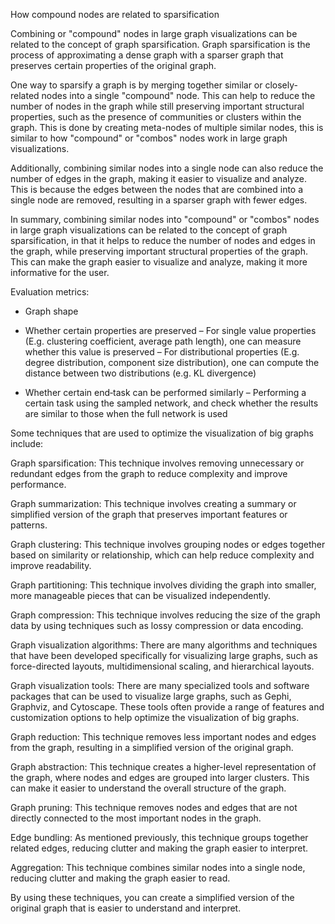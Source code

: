 How compound nodes are related to sparsification

Combining or "compound" nodes in large graph visualizations can be related to the concept of graph sparsification. Graph sparsification is the process of approximating a dense graph with a sparser graph that preserves certain properties of the original graph.

One way to sparsify a graph is by merging together similar or closely-related nodes into a single "compound" node. This can help to reduce the number of nodes in the graph while still preserving important structural properties, such as the presence of communities or clusters within the graph. This is done by creating meta-nodes of multiple similar nodes, this is similar to how "compound" or "combos" nodes work in large graph visualizations.

Additionally, combining similar nodes into a single node can also reduce the number of edges in the graph, making it easier to visualize and analyze. This is because the edges between the nodes that are combined into a single node are removed, resulting in a sparser graph with fewer edges.

In summary, combining similar nodes into "compound" or "combos" nodes in large graph visualizations can be related to the concept of graph sparsification, in that it helps to reduce the number of nodes and edges in the graph, while preserving important structural properties of the graph. This can make the graph easier to visualize and analyze, making it more informative for the user.


Evaluation metrics:

- Graph shape

- Whether certain properties are preserved
    – For single value properties (E.g. clustering coefficient,
    average path length), one can measure whether this
    value is preserved
    – For distributional properties (E.g. degree distribution,
    component size distribution), one can compute the
    distance between two distributions (e.g. KL divergence)

- Whether certain end‐task can be performed
    similarly
    – Performing a certain task using the sampled network,
    and check whether the results are similar to those when
    the full network is used




Some techniques that are used to optimize the visualization of big graphs include:

Graph sparsification: This technique involves removing unnecessary or redundant edges from the graph to reduce complexity and improve performance.

Graph summarization: This technique involves creating a summary or simplified version of the graph that preserves important features or patterns.

Graph clustering: This technique involves grouping nodes or edges together based on similarity or relationship, which can help reduce complexity and improve readability.

Graph partitioning: This technique involves dividing the graph into smaller, more manageable pieces that can be visualized independently.

Graph compression: This technique involves reducing the size of the graph data by using techniques such as lossy compression or data encoding.

Graph visualization algorithms: There are many algorithms and techniques that have been developed specifically for visualizing large graphs, such as force-directed layouts, multidimensional scaling, and hierarchical layouts.

Graph visualization tools: There are many specialized tools and software packages that can be used to visualize large graphs, such as Gephi, Graphviz, and Cytoscape. These tools often provide a range of features and customization options to help optimize the visualization of big graphs.

Graph reduction: This technique removes less important nodes and edges from the graph, resulting in a simplified version of the original graph.

Graph abstraction: This technique creates a higher-level representation of the graph, where nodes and edges are grouped into larger clusters. This can make it easier to understand the overall structure of the graph.

Graph pruning: This technique removes nodes and edges that are not directly connected to the most important nodes in the graph.

Edge bundling: As mentioned previously, this technique groups together related edges, reducing clutter and making the graph easier to interpret.

Aggregation: This technique combines similar nodes into a single node, reducing clutter and making the graph easier to read.

By using these techniques, you can create a simplified version of the original graph that is easier to understand and interpret.
